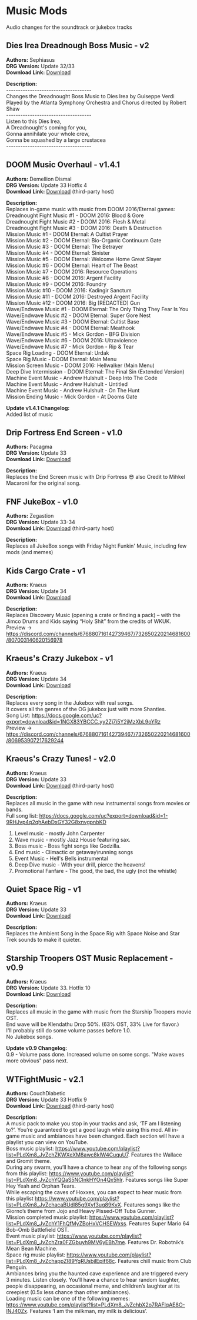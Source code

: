 # Music Mods

Audio changes for the soundtrack or jukebox tracks

<!-- mod list -->

## Dies Irea Dreadnough Boss Music - v2
**Authors:** Sephiasus  
**DRG Version:** Update 32/33  
**Download Link:** [Download](https://github.com/ArcticEcho/DRG-Mods/raw/20cadfe753b4cc4070716fc92dc1dbf17ac3d14a/Audio/Music/Dies%20Irea%20Dreadnough%20Boss%20Music%20-%20V2%20_P.pak)  

**Description:**  
\------------------------------------  
Changes the Dreadnought Boss Music to Dies Irea by Guiseppe Verdi  
Played by the Atlanta Symphony Orchestra and Chorus directed by Robert Shaw  
\------------------------------------  
Listen to this Dies Irea,  
A Dreadnought's coming for you,  
Gonna annihilate your whole crew,  
Gonna be squashed by a large crustacea  
\------------------------------------

## DOOM Music Overhaul - v1.4.1
**Authors:** Demellion Dismal  
**DRG Version:** Update 33 Hotfix 4  
**Download Link:** [Download](https://mega.nz/file/frZXAAJJ#Qd9o6YG2Abv9kvAn6BY9pIU6qK-T7XhLiDx54DV6dfc) (third-party host)  

**Description:**  
Replaces in-game music with music from DOOM 2016/Eternal games:  
Dreadnought Fight Music #1 - DOOM 2016: Blood & Gore  
Dreadnought Fight Music #2 - DOOM 2016: Flesh & Metal  
Dreadnought Fight Music #3 - DOOM 2016: Death & Destruction  
Mission Music #1 - DOOM Eternal: A Cultist Prayer  
Mission Music #2 - DOOM Eternal: Bio-Organic Continuum Gate  
Mission Music #3 - DOOM Eternal: The Betrayer  
Mission Music #4 - DOOM Eternal: Sinister  
Mission Music #5 - DOOM Eternal: Welcome Home Great Slayer  
Mission Music #6 - DOOM Eternal: Heart of The Beast  
Mission Music #7 - DOOM 2016: Resource Operations  
Mission Music #8 - DOOM 2016: Argent Facility  
Mission Music #9 - DOOM 2016: Foundry  
Mission Music #10 - DOOM 2016: Kadingir Sanctum  
Mission Music #11 - DOOM 2016: Destroyed Argent Facility  
Mission Music #12 - DOOM 2016: Big [REDACTED] Gun  
Wave/Endwave Music #1 - DOOM Eternal: The Only Thing They Fear Is You  
Wave/Endwave Music #2 - DOOM Eternal: Super Gore Nest  
Wave/Endwave Music #3 - DOOM Eternal: Cultist Base  
Wave/Endwave Music #4 - DOOM Eternal: Meathook  
Wave/Endwave Music #5 - Mick Gordon - BFG Division  
Wave/Endwave Music #6 - DOOM 2016: Ultraviolence  
Wave/Endwave Music #7 - Mick Gordon - Rip & Tear  
Space Rig Loading - DOOM Eternal: Urdak  
Space Rig Music - DOOM Eternal: Main Menu  
Mission Screen Music - DOOM 2016: Hellwalker (Main Menu)  
Deep Dive Intermission - DOOM Eternal: The Final Sin (Extended Version)  
Machine Event Music - Andrew Hulshult - Deep Into The Code  
Machine Event Music - Andrew Hulshult - Untitled  
Machine Event Music - Andrew Hulshult - On The Hunt  
Mission Ending Music - Mick Gordon - At Dooms Gate

**Update v1.4.1 Changelog:**  
Added list of music

## Drip Fortress End Screen - v1.0
**Authors:** Pacagma  
**DRG Version:** Update 33  
**Download Link:** [Download](https://github.com/ArcticEcho/DRG-Mods/raw/f83ca60f70ef9bc293a3443cfcb6f10fabf6ca44/Audio/Music/Drip%20Fortress%20End%20Screen%20-%20V1.0%20_P.pak)  

**Description:**  
Replaces the End Screen music with Drip Fortress 😎 also Credit to Mihkel Macaroni for the original song.

## FNF JukeBox - v1.0
**Authors:** Zegastion  
**DRG Version:** Update 33-34  
**Download Link:** [Download](https://drive.google.com/file/d/1bjM4HQR-RpfcONCDRoffDavZ2STxdq8e/view?usp=sharing) (third-party host)  

**Description:**  
Replaces all JukeBox songs with Friday Night Funkin' Music, including few mods (and memes)

## Kids Cargo Crate - v1
**Authors:** Kraeus  
**DRG Version:** Update 34  
**Download Link:** [Download](https://github.com/ArcticEcho/DRG-Mods/raw/58486ba9cc4dbb2c6d1a9c583faa6762c39e22c3/Audio/Music/Kids%20Cargo%20Crate%20-%20V1%20_P.pak)  

**Description:**  
Replaces Discovery Music (opening a crate or finding a pack) – with the Jimco Drums and Kids saying “Holy Shit” from the credits of WKUK.  
Preview -> https://discord.com/channels/676880716142739467/732650220214681600/807003140620156978

## Kraeus's Crazy Jukebox - v1
**Authors:** Kraeus  
**DRG Version:** Update 34  
**Download Link:** [Download](https://github.com/ArcticEcho/DRG-Mods/raw/fa0a8b53454dfe375fe94a3320a9355a4fa94952/Audio/Music/Kraeus%27s%20Crazy%20Jukebox%20-%20V1%20_P.pak)  

**Description:**  
Replaces every song in the Jukebox with real songs.   
It covers all the genres of the OG jukebox just with more Shanties.  
Song List: https://docs.google.com/uc?export=download&id=1NGX83YBCCC_yy2Zj7i5Y2jMzXbL9oYRz  
Preview -> https://discord.com/channels/676880716142739467/732650220214681600/806953907217629244

## Kraeus's Crazy Tunes! - v2.0
**Authors:** Kraeus  
**DRG Version:** Update 33  
**Download Link:** [Download](https://drive.google.com/file/d/10IP-zik_WQfzrjm5p5QZqjoi-oEhsXgm/view?usp=sharing) (third-party host)  

**Description:**  
Replaces all music in the game with new instrumental songs from movies or bands.  
Full song list: https://docs.google.com/uc?export=download&id=1-9RHJvp4q2qhAebDxGY32G8xnvgpnbKD  
1. Level music - mostly John Carpenter  
2. Wave music - mostly Jazz House featuring sax.  
3. Boss music - Boss fight songs like Godzilla.  
4. End music - Climactic or getaway\running songs  
5. Event Music - Hell's Bells instrumental  
6. Deep Dive music - With your drill, pierce the heavens!  
7. Promotional Fanfare - The good, the bad, the ugly (not the whistle)

## Quiet Space Rig - v1
**Authors:** Kraeus  
**DRG Version:** Update 33  
**Download Link:** [Download](https://github.com/ArcticEcho/DRG-Mods/raw/ccfe539bc436d9a43aaed84fe50bfc3eda55955e/Audio/Music/Quiet%20Space%20Rig%20-%20V1%20_P.pak)  

**Description:**  
Replaces the Ambient Song in the Space Rig with Space Noise and Star Trek sounds to make it quieter.

## Starship Troopers OST Music Replacement - v0.9
**Authors:** Kraeus  
**DRG Version:** Update 33. Hotfix 10  
**Download Link:** [Download](https://github.com/ArcticEcho/DRG-Mods/raw/6a58073e5c3a5e111d4114fa1ad78a8d04d1230f/Audio/Music/Starship%20Troopers%20OST%20Music%20Replacement%20-%20V0.9%20_P.pak)  

**Description:**  
Replaces all music in the game with music from the Starship Troopers movie OST.  
End wave will be Klendathu Drop 50%. (63% OST, 33% Live for flavor.)  
I'll probably still do some volume passes before 1.0.  
No Jukebox songs.

**Update v0.9 Changelog:**  
0.9 - Volume pass done. Increased volume on some songs. "Make waves more obvious" pass next.

## WTFightMusic - v2.1
**Authors:** CouchDiabetic  
**DRG Version:** Update 33 Hotfix 9  
**Download Link:** [Download](https://mega.nz/file/G91BnaYZ#5vBbhMDlR75W6LLLsvf5P0s8vyU0_jPi09RP_8E1E6o) (third-party host)  

**Description:**  
A music pack to make you stop in your tracks and ask, ‘TF am I listening to?’.  You’re guaranteed to get a good laugh while using this mod.  All in-game music and ambiances have been changed.  Each section will have a playlist you can view on YouTube.  
Boss music playlist: https://www.youtube.com/playlist?list=PLdXm8_JvZchZKWXeXM8awc8klW4CuquU7.  Features the Wallace and Gromit theme.  
During any swarm, you’ll have a chance to hear any of the following songs from this playlist: https://www.youtube.com/playlist?list=PLdXm8_JvZchYQQaS5NClnkHYOn4Qx5hIr.  Features songs like Super Hey Yeah and Orphan Tears.  
While escaping the caves of Hoxxes, you can expect to hear music from this playlist https://www.youtube.com/playlist?list=PLdXm8_JvZchacaBUdl85g9Xyf3ug89KyX.  Features songs like the Giorno’s theme from Jojo and Heavy Pissed-Off Tuba Gunner.  
Mission completed music playlist: https://www.youtube.com/playlist?list=PLdXm8_JvZchY1FhQfMyZBoHxVCHSEWxss.  Features Super Mario 64 Bob-Omb Battlefield OST.  
Event music playlist: https://www.youtube.com/playlist?list=PLdXm8_JvZchZra0FZGbuyh9MV6yEBh7me.  Features Dr. Robotnik’s Mean Bean Machine.  
Space rig music playlist: https://www.youtube.com/playlist?list=PLdXm8_JvZchappZI89YgRUsbjlEpif68c.  Features chill music from Club Penguin.  
Ambiances bring you the haunted cave experience and are triggered every 3 minutes.  Listen closely.  You’ll have a chance to hear random laughter, people disappearing, an occasional meme, and children’s laughter at its creepiest (0.5x less chance than other ambiances).  
Loading music can be one of the following memes: https://www.youtube.com/playlist?list=PLdXm8_JvZchbX2o7RAFlqAE8O-INJ40Zx.  Features ‘I am the milkman, my milk is delicious’.